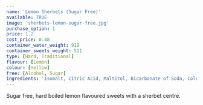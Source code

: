```yaml
---
name: 'Lemon Sherbets (Sugar Free)'
available: TRUE
image: 'sherbets-lemon-sugar-free.jpg'
purchase_option: 1
price: 1.2
cost_price: 0.48
container_water_weight: 919
container_sweets_weight: 511
type: [Hard, Traditional]
flavour: [Lemon]
colour: [Yellow]
free: [Alcohol, Sugar]
ingredients: 'Isomalt, Citric Acid, Maltitol, Bicarbonate of Soda, Colours: E100, Flavours: Lemon Oil'
---
```

Sugar free, hard boiled lemon flavoured sweets with a sherbet centre.